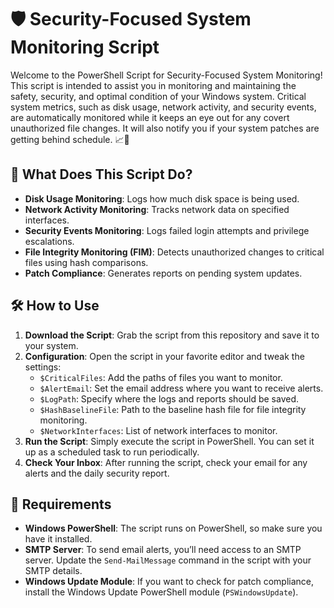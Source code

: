 # 🛡️ Security-Focused System Monitoring Script

Welcome to the PowerShell Script for Security-Focused System Monitoring! This script is intended to assist you in monitoring and maintaining the safety, security, and optimal condition of your Windows system. Critical system metrics, such as disk usage, network activity, and security events, are automatically monitored while it keeps an eye out for any covert unauthorized file changes. It will also notify you if your system patches are getting behind schedule. 📈🚨

## 🚀 What Does This Script Do?

- **Disk Usage Monitoring**: Logs how much disk space is being used.
- **Network Activity Monitoring**: Tracks network data on specified interfaces.
- **Security Events Monitoring**: Logs failed login attempts and privilege escalations.
- **File Integrity Monitoring (FIM)**: Detects unauthorized changes to critical files using hash comparisons.
- **Patch Compliance**: Generates reports on pending system updates.

## 🛠️ How to Use

1. **Download the Script**: Grab the script from this repository and save it to your system.
2. **Configuration**: Open the script in your favorite editor and tweak the settings:
   - `$CriticalFiles`: Add the paths of files you want to monitor.
   - `$AlertEmail`: Set the email address where you want to receive alerts.
   - `$LogPath`: Specify where the logs and reports should be saved.
   - `$HashBaselineFile`: Path to the baseline hash file for file integrity monitoring.
   - `$NetworkInterfaces`: List of network interfaces to monitor.
3. **Run the Script**: Simply execute the script in PowerShell. You can set it up as a scheduled task to run periodically.
4. **Check Your Inbox**: After running the script, check your email for any alerts and the daily security report.

## 🧰 Requirements

- **Windows PowerShell**: The script runs on PowerShell, so make sure you have it installed.
- **SMTP Server**: To send email alerts, you’ll need access to an SMTP server. Update the `Send-MailMessage` command in the script with your SMTP details.
- **Windows Update Module**: If you want to check for patch compliance, install the Windows Update PowerShell module (`PSWindowsUpdate`).
